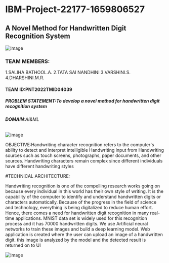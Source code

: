 # IBM-Project-22177-1659806527

## **A Novel Method for Handwritten Digit Recognition System**




![image](https://user-images.githubusercontent.com/113880369/202218119-bdd9e148-a7fc-4599-a315-b0027067d05b.png)

### **TEAM MEMBERS**:
1.SALIHA BATHOOL.A.
2.TATA SAI NANDHINI
3.VARSHINI.S.
4.DHARSHINI.M.R.

#### **TEAM ID:PNT2022TMID04039**





##### **PROBLEM STATEMENT**:To develop a novel method for handwritten digit recognition system



###### **DOMAIN**:AI&ML





![image](https://user-images.githubusercontent.com/113880369/202216231-83f2cc4c-a5ad-4ba5-9204-babdd3bd49dc.png)





OBJECTIVE:Handwriting character recognition refers to the computer's ability to detect and interpret intelligible Handwriting input from Handwriting sources such as touch screens, photographs, paper documents, and other sources. Handwriting characters remain complex since different individuals have different handwriting styles




#TECHNICAL ARCHITECTURE:




Handwriting recognition is one of the compelling research works going on because every individual in this world has their own style of writing. It is the capability of the computer to identify and understand handwritten digits or characters automatically. Because of the progress in the field of science and technology, everything is being digitalized to reduce human effort. Hence, there comes a need for handwritten digit recognition in many real-time applications. MNIST data set is widely used for this recognition process and it has 70000 handwritten digits. We use Artificial neural networks to train these images and build a deep learning model. Web application is created where the user can upload an image of a handwritten digit. this image is analyzed by the model and the detected result is returned on to UI








![image](https://user-images.githubusercontent.com/113880369/202218238-5a01efed-fcca-45e4-86dd-7c06f7c7ca98.png)


